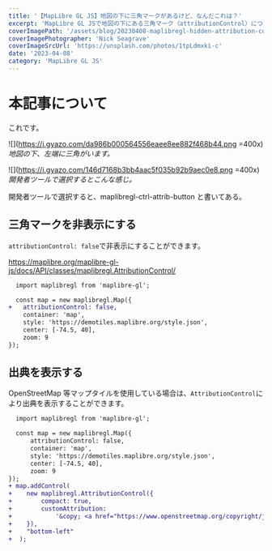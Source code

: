 ```yaml
---
title: '【MapLibre GL JS】地図の下に三角マークがあるけど、なんだこれは？'
excerpt: 'MapLibre GL JSで地図の下にある三角マーク（attributionControl）について解説する。'
coverImagePath: '/assets/blog/20230408-maplibregl-hidden-attribution-control/cover.webp'
coverImagePhotographer: 'Nick Seagrave'
coverImageSrcUrl: 'https://unsplash.com/photos/1tpLdmxki-c'
date: '2023-04-08'
category: 'MapLibre GL JS'
---
```


# 本記事について

これです。

![](<https://i.gyazo.com/da986b000564556eaee8ee882f468b44.png> =400x)_地図の下、左端に三角がいます。_

![](<https://i.gyazo.com/146d7168b3bb4aac5f035b92b9aec0e8.png> =400x)_開発者ツールで選択するとこんな感じ。_

開発者ツールで選択すると、maplibregl-ctrl-attrib-button と書いてある。

## 三角マークを非表示にする

`attributionControl: false`で非表示にすることができます。

<https://maplibre.org/maplibre-gl-js/docs/API/classes/maplibregl.AttributionControl/>

```diff js
  import maplibregl from 'maplibre-gl';

  const map = new maplibregl.Map({
+   attributionControl: false,
    container: 'map',
    style: 'https://demotiles.maplibre.org/style.json',
    center: [-74.5, 40],
    zoom: 9
});
```

## 出典を表示する

OpenStreetMap 等マップタイルを使用している場合は、`AttributionControl`により出典を表示することができます。

```diff js
  import maplibregl from 'maplibre-gl';

  const map = new maplibregl.Map({
      attributionControl: false,
      container: 'map',
      style: 'https://demotiles.maplibre.org/style.json',
      center: [-74.5, 40],
      zoom: 9
});
+ map.addControl(
+    new maplibregl.AttributionControl({
+        compact: true,
+        customAttribution:
+            '&copy; <a href="https://www.openstreetmap.org/copyright/ja" target="_blank">OpenStreetMap</a> contributors</p>',
+    }),
+    "bottom-left"
+  );
```
